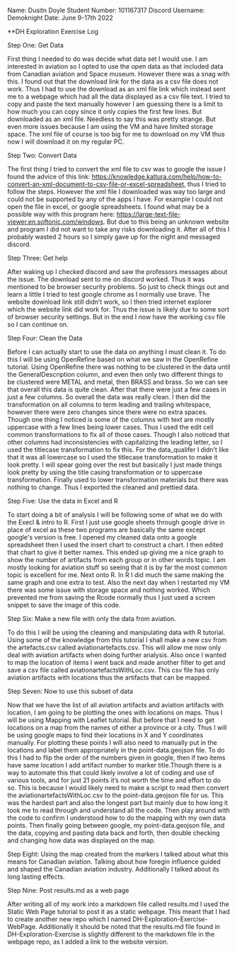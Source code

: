 Name: Dusitn Doyle 
Student Number: 101167317
Discord Username: Demoknight
Date: June 9-17th 2022

**DH Exploration Exercise Log

Step One: Get Data

First thing I needed to do was decide what data set I would use. I am interested in aviation so I opted to use the open data as that included data from Canadian aviation and Space museum. However there was a snag with this. I found out that the download link for the data as a csv file does not work. Thus I had to use the download as an xml file link which instead sent me to a webpage which had all the data displayed as a csv file text. I tried to copy and paste the text manually however I am guessing there is a limit to how much you can copy since it only copies the first few lines. But downloaded as an xml file. Needless to say this was pretty strange. But even more issues because I am using the VM and have limited storage space. The xml file of course  is too big for me to download on my VM thus now I will download it on my regular PC.

Step Two: Convert Data

The first thing I tried to convert the xml file to csv was to google the issue I found the advice of this link: https://knowledge.kaltura.com/help/how-to-convert-an-xml-document-to-csv-file-or-excel-spreadsheet, thus I tried to follow the steps. However the xml file I downloaded was way too large and could not be supported by any of the apps I have. For example  I could not open the file in excel, or google spreadsheets. I found what may be a possible way with this program here: https://large-text-file-viewer.en.softonic.com/windows. But due to this being an unknown website and program I did not want to take any risks downloading it. After all of this I probably wasted 2 hours so I simply gave up for the night and messaged discord.

Step Three: Get help

After waking up I checked discord and saw the professors messages about the issue. The download sent to me on discord worked. Thus it was mentioned to be browser security problems. So just to check things out and learn a little I tried to test google chrome as I normally use brave. The website download link still didn’t work, so I then tried internet explorer which the website link did work for. Thus the issue is likely due to some sort of browser security settings. But in the end I now have the working csv file so I can continue on.

Step Four: Clean the Data

Before I can actually start to use the data on anything I must clean it. To do this I will be using OpenRefine based on what we saw in the OpenRefine tutorial. Using OpenRefine there was nothing to be clustered in the data until the GeneralDescription column, and even then only two different things to be clustered were METAL and metal, then BRASS and brass. So we can see that overall this data is quite clean. After that there were just a few cases in just a few columns. So overall the data was really clean. I then did the transformation on all columns to term leading and trailing whitespace, however there were zero changes since there were no extra spaces. Though one thing I noticed is some of the columns with text are mostly uppercase with a few lines being lower cases. Thus I used the edit cell common transformations to fix all of those cases. Though I also noticed that other columns had inconsistencies with capitalizing the leading letter, so I used the titlecase transformation to fix this. For the data_qualifer I didn’t like that it was all lowercase so I used the titlecase transformation to make it look pretty. I will spear going over the rest but basically I just made things look pretty by using the title casing transformation or to uppercase transformation. Finally used to lower transformation materials but there was nothing to change. Thus I exported the cleaned and prettied data.

Step Five: Use the data in Excel and R

To start doing a bit of analysis I will be following some of what we do with the Execl & intro to R. First I just use google sheets through google drive in place of excel as these two programs are basically the same except google's version is free. I opened my cleaned data onto a google spreadsheet then I used the insert chart to construct a chart. I then edited that chart to give it better names. This ended up giving me a nice graph to show the number of artifacts from each group or in other words topic. I am mostly looking for aviation stuff so seeing that it is by far the most common topic is excellent for me. Next onto R. In R I did much the same making the same graph and one extra to test. Also the next day when I restarted my VM there was some issue with storage space and nothing worked. Which prevented me from saving the Rcode normally thus I just used a screen snippet to save the image of this code.

Step Six: Make a new file with only the data from aviation.

To do this I will be using the cleaning and manipulating data with R tutorial. Using some of the knowledge from this tutorial I shall make a new csv from the artefacts.csv called aviationartefacts.csv. This will allow me now only deal with aviation artifacts when doing further analysis. Also once I wanted to map the location of items I went back and made another filter to get and save a csv file called aviationartefactsWithLoc.csv. This csv file has only aviation artifacts with locations thus the artifacts that can be mapped.

Step Seven: Now to use this subset of data

Now that we have the list of all aviation artifacts and aviation artifacts with location, I am going to be plotting the ones with locations on maps. Thus I will be using Mapping with Leaflet tutorial. But before that I need to get locations on a map from the names of either a province or a city. Thus I will be using google maps to find their locations in X and Y coordinates manually. For plotting these points I will also need to manually put in the locations and label them appropriately in the point-data.geojson file. To do this I had to flip the order of the numbers given in google, then if two items have same location I add artifact number to marker title.Though there is a way to automate this that could likely involve a lot of coding and use of various tools, and for just 21 points it’s not worth the time and effort to do so. This is because I would likely need to make a script to read then convert the aviationartefactsWithLoc.csv to the point-data.geojson file for us. This was the hardest part and also the longest part but mainly due to how long it took me to read through and understand all the code. Then play around with the code to confirm I understood how to do the mapping with my own data points. Then finally going between google, my point-data.geojson file, and the data, copying and pasting data back and forth, then double checking and changing how data was displayed on the map.  

Step Eight: Using the map created from the markers I talked about what this means for Canadian aviation. Talking about how foregin influence guided and shaped the Canadian aviation industry. Additionally I talked about its long lasting effects.

Step Nine: Post results.md as a web page

After writing all of my work into a markdown file called results.md I used the Static Web Page tutorial to post it as a static webpage. This meant that I had to create another new repo which I named DH-Exploration-Exercise-WebPage. Additionally it should be noted that the results.md file found in DH-Exploration-Exercise is slightly different to the markdown file in the webpage repo, as I added a link to the website version.
